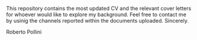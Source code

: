 This repository contains the most updated CV and the relevant cover letters for whoever would like to explore my background. Feel free to contact me by usinig the channels reported within the documents uploaded. 
Sincerely.

Roberto Pollini
